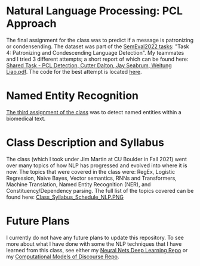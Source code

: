 # Natural Language Processing: PCL Approach
The final assignment for the class was to predict if a message is patronizing or condensending.  The dataset was part of the [SemEval2022 tasks](https://semeval.github.io/SemEval2022/tasks): "Task 4: Patronizing and Condescending Language Detection".  My teammates and I tried 3 different attempts; a short report of which can be found here: [Shared Task - PCL Detection, Cutter Dalton, Jay Seabrum, Weitung Liao.pdf](https://github.com/xjseabrum/nlp-files/blob/main/PCL/Shared%20Task%20-%20PCL%20Detection%2C%20Cutter%20Dalton%2C%20Jay%20Seabrum%2C%20Weitung%20Liao.pdf).  The code for the best attempt is located [here](https://github.com/xjseabrum/nlp-files/blob/main/PCL/SharedTask.py).

# Named Entity Recognition
[The third assignment of the class](https://github.com/xjseabrum/nlp-files/tree/main/assgn3) was to detect named entities within a biomedical text.

# Class Description and Syllabus
The class (which I took under Jim Martin at CU Boulder in Fall 2021) went over many topics of how NLP has progressed and evolved into where it is now.  The topics that were covered in the class were: RegEx, Logistic Regression, Naive Bayes, Vector semantics, RNNs and Transformers, Machine Translation, Named Entity Recognition (NER), and Constituency/Dependency parsing.  The full list of the topics covered can be found here: [Class_Syllabus_Schedule_NLP.PNG](https://github.com/xjseabrum/nlp-files/blob/main/Class_Syllabus_Schedule_NLP.PNG)

# Future Plans
I currently do not have any future plans to update this repository.  To see more about what I have done with some the NLP techniques that I have learned from this class, see either my [Neural Nets Deep Learning Repo](https://github.com/xjseabrum/nndl_final_project) or my [Computational Models of Discourse Repo](https://github.com/xjseabrum/comp_disc_S22_proj).
